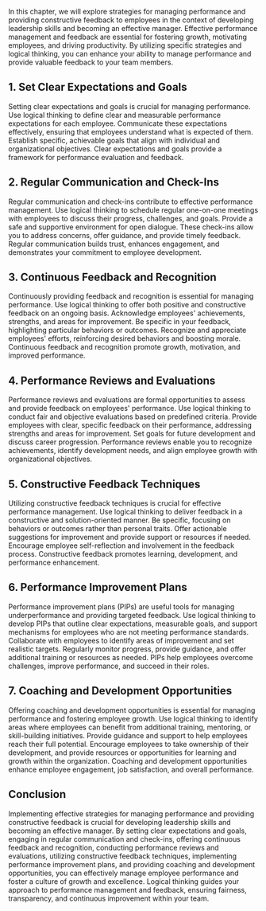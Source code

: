 
In this chapter, we will explore strategies for managing performance and providing constructive feedback to employees in the context of developing leadership skills and becoming an effective manager. Effective performance management and feedback are essential for fostering growth, motivating employees, and driving productivity. By utilizing specific strategies and logical thinking, you can enhance your ability to manage performance and provide valuable feedback to your team members.

1\. Set Clear Expectations and Goals
-----------------------------------

Setting clear expectations and goals is crucial for managing performance. Use logical thinking to define clear and measurable performance expectations for each employee. Communicate these expectations effectively, ensuring that employees understand what is expected of them. Establish specific, achievable goals that align with individual and organizational objectives. Clear expectations and goals provide a framework for performance evaluation and feedback.

2\. Regular Communication and Check-Ins
--------------------------------------

Regular communication and check-ins contribute to effective performance management. Use logical thinking to schedule regular one-on-one meetings with employees to discuss their progress, challenges, and goals. Provide a safe and supportive environment for open dialogue. These check-ins allow you to address concerns, offer guidance, and provide timely feedback. Regular communication builds trust, enhances engagement, and demonstrates your commitment to employee development.

3\. Continuous Feedback and Recognition
--------------------------------------

Continuously providing feedback and recognition is essential for managing performance. Use logical thinking to offer both positive and constructive feedback on an ongoing basis. Acknowledge employees' achievements, strengths, and areas for improvement. Be specific in your feedback, highlighting particular behaviors or outcomes. Recognize and appreciate employees' efforts, reinforcing desired behaviors and boosting morale. Continuous feedback and recognition promote growth, motivation, and improved performance.

4\. Performance Reviews and Evaluations
--------------------------------------

Performance reviews and evaluations are formal opportunities to assess and provide feedback on employees' performance. Use logical thinking to conduct fair and objective evaluations based on predefined criteria. Provide employees with clear, specific feedback on their performance, addressing strengths and areas for improvement. Set goals for future development and discuss career progression. Performance reviews enable you to recognize achievements, identify development needs, and align employee growth with organizational objectives.

5\. Constructive Feedback Techniques
-----------------------------------

Utilizing constructive feedback techniques is crucial for effective performance management. Use logical thinking to deliver feedback in a constructive and solution-oriented manner. Be specific, focusing on behaviors or outcomes rather than personal traits. Offer actionable suggestions for improvement and provide support or resources if needed. Encourage employee self-reflection and involvement in the feedback process. Constructive feedback promotes learning, development, and performance enhancement.

6\. Performance Improvement Plans
--------------------------------

Performance improvement plans (PIPs) are useful tools for managing underperformance and providing targeted feedback. Use logical thinking to develop PIPs that outline clear expectations, measurable goals, and support mechanisms for employees who are not meeting performance standards. Collaborate with employees to identify areas of improvement and set realistic targets. Regularly monitor progress, provide guidance, and offer additional training or resources as needed. PIPs help employees overcome challenges, improve performance, and succeed in their roles.

7\. Coaching and Development Opportunities
-----------------------------------------

Offering coaching and development opportunities is essential for managing performance and fostering employee growth. Use logical thinking to identify areas where employees can benefit from additional training, mentoring, or skill-building initiatives. Provide guidance and support to help employees reach their full potential. Encourage employees to take ownership of their development, and provide resources or opportunities for learning and growth within the organization. Coaching and development opportunities enhance employee engagement, job satisfaction, and overall performance.

Conclusion
----------

Implementing effective strategies for managing performance and providing constructive feedback is crucial for developing leadership skills and becoming an effective manager. By setting clear expectations and goals, engaging in regular communication and check-ins, offering continuous feedback and recognition, conducting performance reviews and evaluations, utilizing constructive feedback techniques, implementing performance improvement plans, and providing coaching and development opportunities, you can effectively manage employee performance and foster a culture of growth and excellence. Logical thinking guides your approach to performance management and feedback, ensuring fairness, transparency, and continuous improvement within your team.
